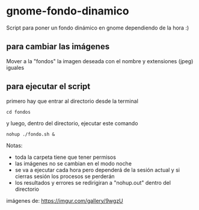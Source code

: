 # gnome-fondo-dinamico
Script para poner un fondo dinámico en gnome dependiendo de la hora :)

## para cambiar las imágenes
Mover a la "fondos" la imagen deseada con el nombre y extensiones (jpeg) iguales

## para ejecutar el script
primero hay que entrar al directorio desde la terminal
```
cd fondos
```
y luego, dentro del directorio, ejecutar este comando
```
nohup ./fondo.sh &
```
Notas:
- toda la carpeta tiene que tener permisos
- las imágenes no se cambian en el modo noche
- se va a ejecutar cada hora pero dependerá de la sesión actual y si cierras sesión los procesos se perderán
- los resultados y errores se redirigiran a "nohup.out" dentro del directorio




imágenes de: https://imgur.com/gallery/9wgzU
